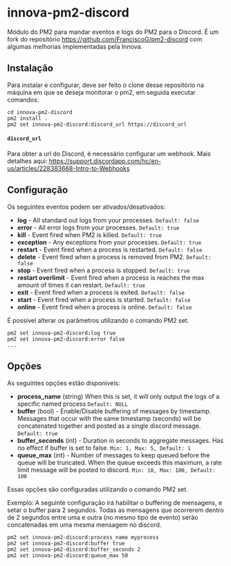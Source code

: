# innova-pm2-discord

Módulo do PM2 para mandar eventos e logs do PM2 para o Discord. É um fork do repositório https://github.com/FranciscoG/pm2-discord com algumas melhorias implementadas pela Innova.

## Instalação

Para instalar e configurar, deve ser feito o clone desse repositório na máquina em que se deseja monitorar o pm2, em seguida executar comandos:

```
cd innova-pm2-discord
pm2 install .
pm2 set innova-pm2-discord:discord_url https://discord_url
```

#### `discord_url`
Para obter a url do Discord, é necessário configurar um webhook. Mais detalhes aqui: https://support.discordapp.com/hc/en-us/articles/228383668-Intro-to-Webhooks

## Configuração

Os seguintes eventos podem ser ativados/desativados:

- **log** - All standard out logs from your processes. `Default: false`
- **error** - All error logs from your processes. `Default: true`
- **kill** - Event fired when PM2 is killed. `Default: true`
- **exception** - Any exceptions from your processes. `Default: true`
- **restart** - Event fired when a process is restarted. `Default: false`
- **delete** - Event fired when a process is removed from PM2. `Default: false`
- **stop** - Event fired when a process is stopped. `Default: true`
- **restart overlimit** - Event fired when a process is reaches the max amount of times it can restart. `Default: true`
- **exit** - Event fired when a process is exited. `Default: false`
- **start** -  Event fired when a process is started. `Default: false`
- **online** - Event fired when a process is online. `Default: false`

É possível alterar os parâmetros utilizando o comando PM2 set.

```
pm2 set innova-pm2-discord:log true
pm2 set innova-pm2-discord:error false
...
```

## Opções

As seguintes opções estão disponíveis:

- **process_name** (string) When this is set, it will only output the logs of a specific named process `Default: NULL`
- **buffer** (bool) - Enable/Disable buffering of messages by timestamp. Messages that occur with the same timestamp (seconds) will be concatenated together and posted as a single discord message. `Default: true`
- **buffer_seconds** (int) - Duration in seconds to aggregate messages. Has no effect if buffer is set to false.  `Min: 1, Max: 5, Default: 1`
- **queue_max** (int) - Number of messages to keep queued before the queue will be truncated. When the queue exceeds this maximum, a rate limit message will be posted to discord. `Min: 10, Max: 100, Default: 100`

Essas opções são configuradas utilizando o comando PM2 set.

Exemplo: A seguinte configuração irá habilitar o buffering de mensagens, e setar o buffer para 2 segundos.  Todas as mensagens que ocorrerem dentro de 2 segundos entre uma e outra (no mesmo tipo de evento) serão concatenadas em uma mesma mensagem no discord.

```
pm2 set innova-pm2-discord:process_name myprocess
pm2 set innova-pm2-discord:buffer true
pm2 set innova-pm2-discord:buffer_seconds 2
pm2 set innova-pm2-discord:queue_max 50
```
